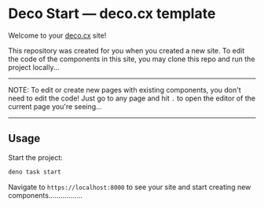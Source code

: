 # Deco Start — deco.cx template  

Welcome to your [deco.cx](https://deco.cx) site!

This repository was created for you when you created a new site. To edit the
code of the components in this site, you may clone this repo and run the project
locally...

---

NOTE: To edit or create new pages with existing components, you don't need to
edit the code! Just go to any page and hit `.` to open the editor of
the current page you're seeing...

---
## Usage

Start the project:

```sh
deno task start
```

Navigate to `https://localhost:8000` to see your site and start creating new
components.................

